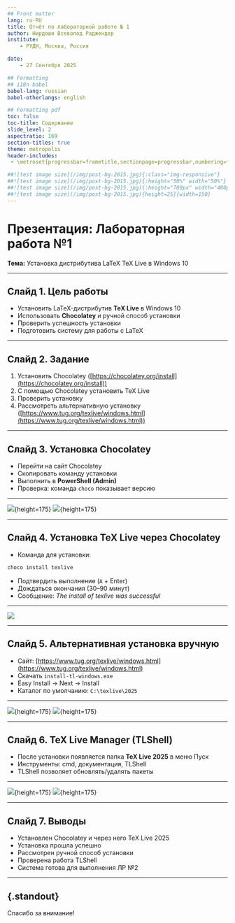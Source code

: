 ```yaml
---
## Front matter
lang: ru-RU
title: Отчёт по лабораторной работе № 1
author: Нирдоши Всеволод Раджендер
institute: 
    - РУДН, Москва, Россия

date: 
    - 27 Cентября 2025

## Formatting
## i18n babel
babel-lang: russian
babel-otherlangs: english

## Formatting pdf
toc: false
toc-title: Содержание
slide_level: 2
aspectratio: 169
section-titles: true
theme: metropolis
header-includes:
 - \metroset{progressbar=frametitle,sectionpage=progressbar,numbering=fraction}

##![test image size](/img/post-bg-2015.jpg){:class="img-responsive"}
##![test image size](/img/post-bg-2015.jpg){:height="50%" width="50%"}
##![test image size](/img/post-bg-2015.jpg){:height="700px" width="400px"}
##![test image size](/img/post-bg-2015.jpg){height=25}{width=150}
---
```



# Презентация: Лабораторная работа №1

**Тема:** Установка дистрибутива LaTeX TeX Live в Windows 10

---

## Слайд 1. Цель работы

* Установить LaTeX-дистрибутив **TeX Live** в Windows 10
* Использовать **Chocolatey** и ручной способ установки
* Проверить успешность установки
* Подготовить систему для работы с LaTeX

---

## Слайд 2. Задание

1. Установить Chocolatey ([https://chocolatey.org/install](https://chocolatey.org/install))
2. С помощью Chocolatey установить TeX Live
3. Проверить установку
4. Рассмотреть альтернативную установку ([https://www.tug.org/texlive/windows.html](https://www.tug.org/texlive/windows.html))

---

## Слайд 3. Установка Chocolatey

* Перейти на сайт Chocolatey
* Скопировать команду установки
* Выполнить в **PowerShell (Admin)**
* Проверка: команда `choco` показывает версию

---

![](pic/1.jpg){height=175}
![](pic/1.1.jpg){height=175}

---

## Слайд 4. Установка TeX Live через Chocolatey

* Команда для установки:

```powershell
choco install texlive
```

* Подтвердить выполнение (`A` + Enter)
* Дождаться окончания (30–90 минут)
* Сообщение: *The install of texlive was successful*

---

![](pic/2.1.jpg)

---

## Слайд 5. Альтернативная установка вручную

* Сайт: [https://www.tug.org/texlive/windows.html](https://www.tug.org/texlive/windows.html)
* Скачать `install-tl-windows.exe`
* Easy Install → Next → Install
* Каталог по умолчанию: `C:\texlive\2025`

---

![](pic/4.jpg){height=175}
![](pic/5.jpg){height=175}

---

## Слайд 6. TeX Live Manager (TLShell)

* После установки появляется папка **TeX Live 2025** в меню Пуск
* Инструменты: cmd, документация, TLShell
* TLShell позволяет обновлять/удалять пакеты

---

![](pic/7.jpg){height=175}
![](pic/6.jpg){height=175}

---

## Слайд 7. Выводы

* Установлен Chocolatey и через него TeX Live 2025
* Установка прошла успешно
* Рассмотрен ручной способ установки
* Проверена работа TLShell
* Система готова для выполнения ЛР №2

---


## {.standout}

Спасибо за внимание!
